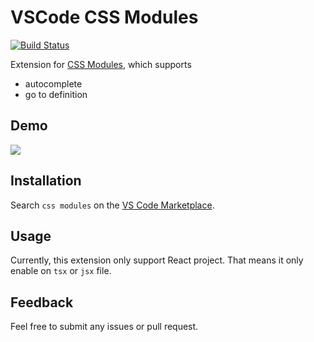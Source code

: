 # VSCode CSS Modules

[![Build Status](https://travis-ci.org/clinyong/vscode-css-modules.svg?branch=master)](https://travis-ci.org/clinyong/vscode-css-modules)

Extension for [CSS Modules](https://github.com/css-modules/css-modules), which supports

- autocomplete
- go to definition

## Demo

![](http://i.giphy.com/l0EwY2Mk4IBgIholi.gif)

## Installation

Search `css modules` on the [VS Code Marketplace](https://code.visualstudio.com/Docs/editor/extension-gallery#_browse-and-install-extensions-in-vs-code).

## Usage

Currently, this extension only support React project. That means it only enable on `tsx` or `jsx` file.

## Feedback

Feel free to submit any issues or pull request.
